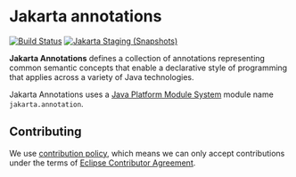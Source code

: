# Jakarta annotations

[![Build Status](https://github.com/jakartaee/common-annotations-api/actions/workflows/maven.yml/badge.svg?branch=master)](https://github.com/jakartaee/common-annotations-api/actions/workflows/maven.yml?branch=master)
[![Jakarta Staging (Snapshots)](https://img.shields.io/nexus/s/https/jakarta.oss.sonatype.org/jakarta.annotation/jakarta.annotation-api.svg)](https://jakarta.oss.sonatype.org/content/repositories/staging/jakarta/annotation/jakarta.annotation-api/)


**Jakarta Annotations** defines a collection of annotations representing common
semantic concepts that enable a declarative style of programming that applies
across a variety of Java technologies.

Jakarta Annotations uses a [Java Platform Module System](http://openjdk.java.net/projects/jigsaw/spec/)
module name `jakarta.annotation`.

## Contributing

We use [contribution policy](CONTRIBUTING.md), which means we can only accept contributions under
the terms of [Eclipse Contributor Agreement](http://www.eclipse.org/legal/ECA.php).
